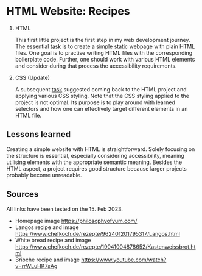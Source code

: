 # HTML Website: Recipes

1. HTML

    This first little project is the first step in my web development journey.
    The essential [task](https://www.theodinproject.com/lessons/foundations-recipes) is to create a simple static webpage with plain HTML files.
    One goal is to practise writing HTML files with the corresponding boilerplate code.
    Further, one should work with various HTML elements and consider during that process the accessibility requirements.

2. CSS (Update)

    A subsequent [task](https://www.theodinproject.com/lessons/foundations-css-foundations#assignment) suggested coming back to the HTML project and applying various CSS styling.
    Note that the CSS styling applied to the project is not optimal.
    Its purpose is to play around with learned selectors and how one can effectively target different elements in an HTML file.

## Lessons learned

Creating a simple website with HTML is straightforward.
Solely focusing on the structure is essential, especially considering accessibility, meaning utilising elements with the appropriate semantic meaning.
Besides the HTML aspect, a project requires good structure because larger projects probably become unreadable.

## Sources

All links have been tested on the 15. Feb 2023.

- Homepage image <https://philosophyofyum.com/>
- Langos recipe and image <https://www.chefkoch.de/rezepte/962401201795317/Langos.html>
- White bread recipe and image <https://www.chefkoch.de/rezepte/19041004878652/Kastenweissbrot.html>
- Brioche recipe and image <https://www.youtube.com/watch?v=rrWLuHK7sAg>
